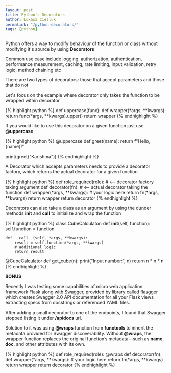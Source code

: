 ```yaml
---
layout: post
title: Python's Decorators
author: Lukasz Ciesluk
permalink: "/python-decorators/"
tags: [python]
---
```


Python offers a way to modify behaviour of the function or class without modifying it's source by using **Decorators**

Common use case include logging, authorization, authentication, performance measurement, caching, rate limiting, input validation, retry logic, method chaining etc

There are two types of decorators: those that accept parameters and those that do not

Let's focus on the example where decorator only takes the function to be wrapped within decorator

{% highlight python %}
def uppercase(func):
    def wrapper(*args, **kwargs):
        return func(*args, **kwargs).upper()
    return wrapper
{% endhighlight %}

If you would like to use this decorator on a given function just use **@uppercase**

{% highlight python %}
@uppercase
def greet(name):
    return f"Hello, {name}!"

print(greet("Karishma"))
{% endhighlight %}

A Decorator which accepts parameters needs to provide a decorator factory, which returns the actual decorator for a given function

{% highlight python %}
def role_required(role):        # <-- decorator factory taking argument
    def decorator(fn):          # <-- actual decorator taking the function
        def wrapper(*args, **kwargs):
            # your logic here
            return fn(*args, **kwargs)
        return wrapper
    return decorator
{% endhighlight %}

Decorators can also take a class as an argument by using the dunder methods **__init__** and **__call__** to initialize and wrap the function

{% highlight python %}
class CubeCalculator:
    def __init__(self, function):
        self.function = function

    def __call__(self, *args, **kwargs):
        result = self.function(*args, **kwargs)
		# additional logic
        return result

@CubeCalculator
def get_cube(n):
    print("Input number:", n)
    return n * n * n
{% endhighlight %}

**BONUS**

Recently I was testing some capabilities of micro web application framework Flask along with Swagger, provided by library called flasgger which creates Swagger 2.0 API documentation for all your Flask views extracting specs from docstrings or referenced YAML files. 

After adding a small decorator to one of the endpoints, I found that Swagger stopped listing it under **/apidocs** url.

Solution to it was using **@wraps** function from **functools** to inherit the metadata provided for Swagger discoverability. Without **@wraps**, the wrapper function replaces the original function’s metadata—such as __name__, __doc__, and other attributes with its own.

{% highlight python %}
def role_required(role):
    @wraps
    def decorator(fn):
        def wrapper(*args, **kwargs):
            # your logic here
            return fn(*args, **kwargs)
        return wrapper
    return decorator
{% endhighlight %}